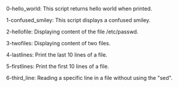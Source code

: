 0-hello_world: This script returns hello world when printed.

1-confused_smiley: This script displays a confused smiley.

2-hellofile: Displaying content of the file /etc/passwd.

3-twofiles: Displaying content of two files.

4-lastlines: Print the last 10 lines of a file.

5-firstlines: Print the first 10 lines of a file.

6-third_line: Reading a specific line in a file without using the "sed".